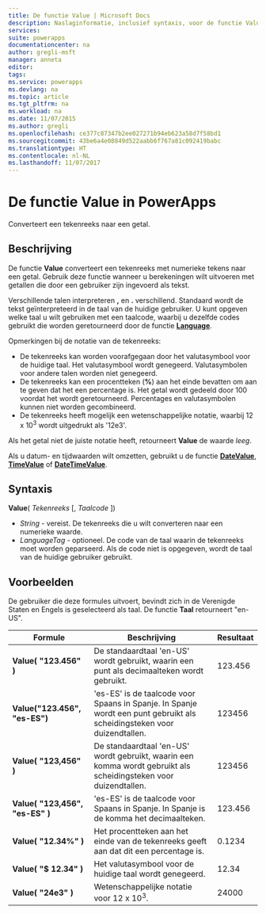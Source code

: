 ```yaml
---
title: De functie Value | Microsoft Docs
description: Naslaginformatie, inclusief syntaxis, voor de functie Value in PowerApps
services: 
suite: powerapps
documentationcenter: na
author: gregli-msft
manager: anneta
editor: 
tags: 
ms.service: powerapps
ms.devlang: na
ms.topic: article
ms.tgt_pltfrm: na
ms.workload: na
ms.date: 11/07/2015
ms.author: gregli
ms.openlocfilehash: ce377c87347b2ee027271b94eb623a58d7f58bd1
ms.sourcegitcommit: 43be6a4e08849d522aabb6f767a81c092419babc
ms.translationtype: HT
ms.contentlocale: nl-NL
ms.lasthandoff: 11/07/2017
---
```

# <a name="value-function-in-powerapps"></a>De functie Value in PowerApps
Converteert een tekenreeks naar een getal.

## <a name="description"></a>Beschrijving
De functie **Value** converteert een tekenreeks met numerieke tekens naar een getal. Gebruik deze functie wanneer u berekeningen wilt uitvoeren met getallen die door een gebruiker zijn ingevoerd als tekst.

Verschillende talen interpreteren **,** en **.** verschillend.  Standaard wordt de tekst geïnterpreteerd in de taal van de huidige gebruiker.  U kunt opgeven welke taal u wilt gebruiken met een taalcode, waarbij u dezelfde codes gebruikt die worden geretourneerd door de functie **[Language](function-language.md)**.

Opmerkingen bij de notatie van de tekenreeks:

* De tekenreeks kan worden voorafgegaan door het valutasymbool voor de huidige taal.  Het valutasymbool wordt genegeerd.  Valutasymbolen voor andere talen worden niet genegeerd.
* De tekenreeks kan een procentteken (**%**) aan het einde bevatten om aan te geven dat het een percentage is.  Het getal wordt gedeeld door 100 voordat het wordt geretourneerd.  Percentages en valutasymbolen kunnen niet worden gecombineerd.
* De tekenreeks heeft mogelijk een wetenschappelijke notatie, waarbij 12 x 10<sup>3</sup> wordt uitgedrukt als '12e3'.

Als het getal niet de juiste notatie heeft, retourneert **Value** de waarde *leeg*.

Als u datum- en tijdwaarden wilt omzetten, gebruikt u de functie [**DateValue**](function-datevalue-timevalue.md), [**TimeValue**](function-datevalue-timevalue.md) of [**DateTimeValue**](function-datevalue-timevalue.md).

## <a name="syntax"></a>Syntaxis
**Value**( *Tekenreeks* [, *Taalcode* ])

* *String* - vereist. De tekenreeks die u wilt converteren naar een numerieke waarde.
* *LanguageTag* - optioneel.  De code van de taal waarin de tekenreeks moet worden geparseerd.  Als de code niet is opgegeven, wordt de taal van de huidige gebruiker gebruikt.

## <a name="examples"></a>Voorbeelden
De gebruiker die deze formules uitvoert, bevindt zich in de Verenigde Staten en Engels is geselecteerd als taal.  De functie **Taal** retourneert "en-US".

| Formule | Beschrijving | Resultaat |
| --- | --- | --- |
| **Value( "123.456" )** |De standaardtaal 'en-US' wordt gebruikt, waarin een punt als decimaalteken wordt gebruikt. |123.456 |
| **Value("123.456", "es-ES")** |'es-ES' is de taalcode voor Spaans in Spanje.  In Spanje wordt een punt gebruikt als scheidingsteken voor duizendtallen. |123456 |
| **Value( "123,456" )** |De standaardtaal 'en-US' wordt gebruikt, waarin een komma wordt gebruikt als scheidingsteken voor duizendtallen. |123456 |
| **Value( "123,456", "es-ES" )** |'es-ES' is de taalcode voor Spaans in Spanje.  In Spanje is de komma het decimaalteken. |123.456 |
| **Value( "12.34%" )** |Het procentteken aan het einde van de tekenreeks geeft aan dat dit een percentage is. |0.1234 |
| **Value( "$ 12.34" )** |Het valutasymbool voor de huidige taal wordt genegeerd. |12.34 |
| **Value( "24e3" )** |Wetenschappelijke notatie voor 12 x 10<sup>3</sup>. |24000 |


